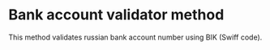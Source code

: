 # Bank account validator method

This method validates russian bank account number using BIK (Swiff code).
